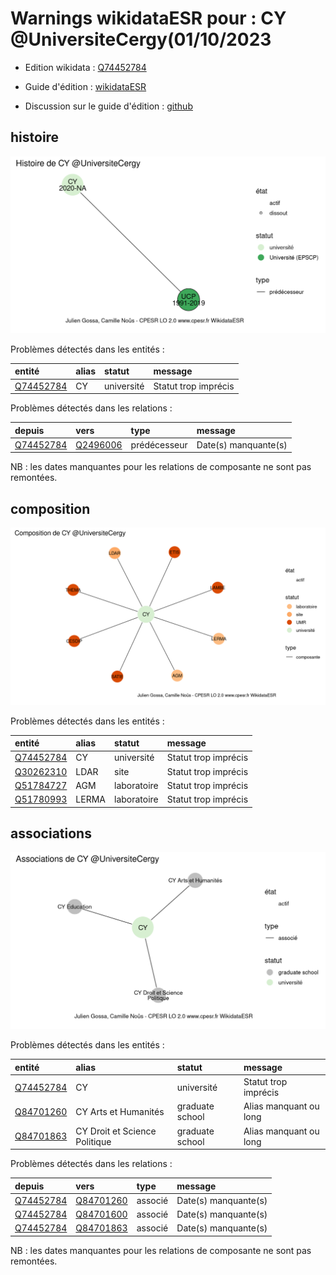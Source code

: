 Warnings wikidataESR pour : CY @UniversiteCergy(01/10/2023
================

- Edition wikidata : [Q74452784](https://www.wikidata.org/wiki/Q74452784)
- Guide d'édition : [wikidataESR](https://github.com/cpesr/wikidataESR/)

- Discussion sur le guide d'édition : [github](https://github.com/cpesr/wikidataESR/issues)



## histoire 

![Graphique non généré](Q74452784-histoire.png) 

Problèmes détectés dans les entités :

|entité                                               |alias |statut     |message              |
|:----------------------------------------------------|:-----|:----------|:--------------------|
|[Q74452784](https://www.wikidata.org/wiki/Q74452784) |CY    |université |Statut trop imprécis |

Problèmes détectés dans les relations :

|depuis                                               |vers                                               |type         |message              |
|:----------------------------------------------------|:--------------------------------------------------|:------------|:--------------------|
|[Q74452784](https://www.wikidata.org/wiki/Q74452784) |[Q2496006](https://www.wikidata.org/wiki/Q2496006) |prédécesseur |Date(s) manquante(s) |

NB : les dates manquantes pour les relations de composante ne sont pas remontées. 



## composition 

![Graphique non généré](Q74452784-composition.png) 

Problèmes détectés dans les entités :

|entité                                               |alias |statut      |message              |
|:----------------------------------------------------|:-----|:-----------|:--------------------|
|[Q74452784](https://www.wikidata.org/wiki/Q74452784) |CY    |université  |Statut trop imprécis |
|[Q30262310](https://www.wikidata.org/wiki/Q30262310) |LDAR  |site        |Statut trop imprécis |
|[Q51784727](https://www.wikidata.org/wiki/Q51784727) |AGM   |laboratoire |Statut trop imprécis |
|[Q51780993](https://www.wikidata.org/wiki/Q51780993) |LERMA |laboratoire |Statut trop imprécis |

 



## associations 

![Graphique non généré](Q74452784-associations.png) 

Problèmes détectés dans les entités :

|entité                                               |alias                         |statut          |message                |
|:----------------------------------------------------|:-----------------------------|:---------------|:----------------------|
|[Q74452784](https://www.wikidata.org/wiki/Q74452784) |CY                            |université      |Statut trop imprécis   |
|[Q84701260](https://www.wikidata.org/wiki/Q84701260) |CY Arts et Humanités          |graduate school |Alias manquant ou long |
|[Q84701863](https://www.wikidata.org/wiki/Q84701863) |CY Droit et Science Politique |graduate school |Alias manquant ou long |

Problèmes détectés dans les relations :

|depuis                                               |vers                                                 |type    |message              |
|:----------------------------------------------------|:----------------------------------------------------|:-------|:--------------------|
|[Q74452784](https://www.wikidata.org/wiki/Q74452784) |[Q84701260](https://www.wikidata.org/wiki/Q84701260) |associé |Date(s) manquante(s) |
|[Q74452784](https://www.wikidata.org/wiki/Q74452784) |[Q84701600](https://www.wikidata.org/wiki/Q84701600) |associé |Date(s) manquante(s) |
|[Q74452784](https://www.wikidata.org/wiki/Q74452784) |[Q84701863](https://www.wikidata.org/wiki/Q84701863) |associé |Date(s) manquante(s) |

NB : les dates manquantes pour les relations de composante ne sont pas remontées. 

